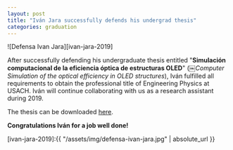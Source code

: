 ```yaml
---
layout: post
title: "Iván Jara successfully defends his undergrad thesis"
categories: graduation
---
```


![Defensa Ivan Jara][ivan-jara-2019]

After successfully defending his undergraduate thesis entitled "**Simulación computacional de la eficiencia óptica de estructuras OLED**" (￼*Computer Simulation of the optical efficiency in OLED structures*), Iván fulfilled all requirements to obtain the professional title of Engineering Physics at USACH. Iván will continue collaborating with us as a research assistant during 2019. 

The thesis can be downloaded [here](/resources/). 

**Congratulations Iván for a job well done!** 






[ivan-jara-2019]:{{ "/assets/img/defensa-ivan-jara.jpg" | absolute_url }} 
